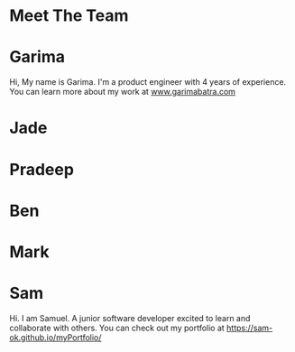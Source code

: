 # Meet The Team

# Garima 
Hi, My name is Garima. I'm a product engineer with 4 years of experience. You can learn more about my work at www.garimabatra.com

# Jade

# Pradeep

# Ben

# Mark

# Sam
Hi. I am Samuel. A junior software developer excited to learn and collaborate with others. You can check out my portfolio at https://sam-ok.github.io/myPortfolio/